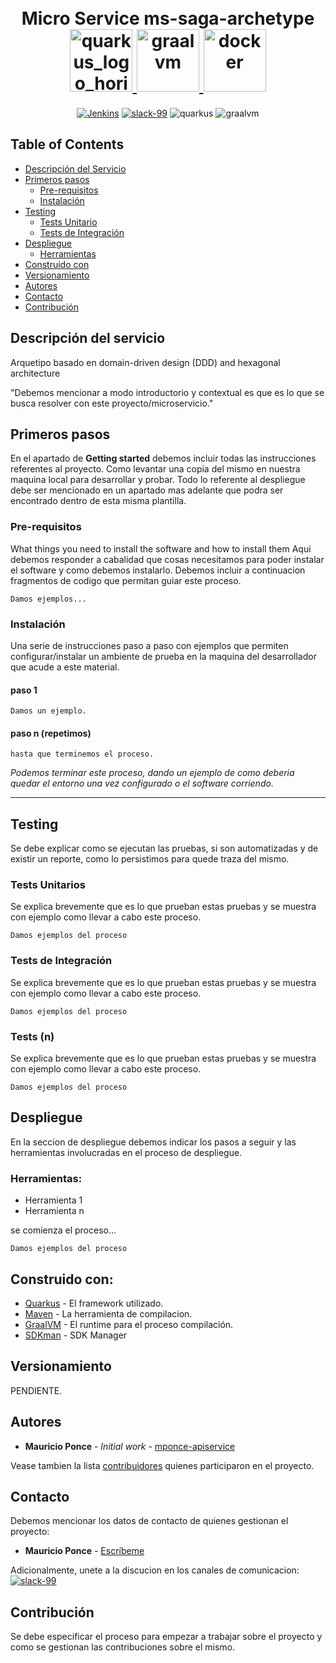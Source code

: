 <h1 align="center">
    <br>
	Micro Service ms-saga-archetype
	<br>
  <a href="https://quarkus.io/"><img src="https://design.jboss.org/quarkus/logo/final/PNG/quarkus_logo_horizontal_rgb_1280px_default.png" alt="quarkus_logo_horizontal_rgb_1280px_default" width="100">
  </a>
  <a href="https://www.graalvm.org/"><img src="https://www.graalvm.org/resources/img/home/logo-coloured.svg" alt="graalvm" width="100">
  </a>
  <a href="https://www.docker.com/"><img src="https://upload.wikimedia.org/wikipedia/commons/thumb/4/4e/Docker_%28container_engine%29_logo.svg/1024px-Docker_%28container_engine%29_logo.svg.png" alt="docker" width="100">
  </a>
</h1>

<p align="center">
	<a href=""><img src="https://img.shields.io/badge/build-check status-green?logo=jenkins&logoColor=white&style=plastic" alt="Jenkins"></a>
  	<a href="https://apiservicechile.slack.com/ssb/redirect?entry_point=get_started"><img src="https://img.shields.io/badge/Slack-Join our channel-purple?logo=slack&style=plastic" alt="slack-99"></a>
  	<a><img src="https://img.shields.io/badge/Quarkus-v1.3.2-blue?logo=quarkus&style=plastic" alt="quarkus"></a>
  	<a><img src="https://img.shields.io/badge/GraalVM-20.3-orange?logo=java&style=plastic" alt="graalvm"></a>
</p>


## Table of Contents
- [Descripción del Servicio](#Descripción-del-servicio)
- [Primeros pasos](#Primeros-pasos)
    - [Pre-requisitos](#Pre-requisitos)
    - [Instalación](#Instalación)
- [Testing](#Testing)
    - [Tests Unitario](#Tests-Unitario)
    - [Tests de Integración](#Tests-de-Integración)
- [Despliegue](#Despliegue)
    - [Herramientas](#Herramientas)
- [Construido con](#Construido-con:)
- [Versionamiento](#Versionamiento)
- [Autores](#Autores)
- [Contacto](#Contacto)
- [Contribución](#Contribución)

## Descripción del servicio

Arquetipo basado en domain-driven design (DDD) and hexagonal architecture

"Debemos mencionar a modo introductorio y contextual es que es lo que se busca resolver con este proyecto/microservicio."

## Primeros pasos

En el apartado de **Getting started** debemos incluir todas las instrucciones referentes al proyecto. Como levantar una copia del mismo en nuestra maquina local para desarrollar y probar. Todo lo referente al despliegue debe ser mencionado en un apartado mas adelante que podra ser encontrado dentro de esta misma plantilla.

### Pre-requisitos

What things you need to install the software and how to install them
Aqui debemos responder a cabalidad que cosas necesitamos para poder instalar el software y como debemos instalarlo. Debemos incluir a continuacion fragmentos de codigo que permitan guiar este proceso.

```
Damos ejemplos...
```

### Instalación

Una serie de instrucciones paso a paso con ejemplos que permiten configurar/instalar un ambiente de prueba en la maquina del desarrollador que acude a este material.

#### paso 1

```
Damos un ejemplo.
```

#### paso n (repetimos)

```
hasta que terminemos el proceso.
```

*Podemos terminar este proceso, dando un ejemplo de como deberia quedar el entorno una vez configurado o el software corriendo.*

---

## Testing

Se debe explicar como se ejecutan las pruebas, si son automatizadas y de existir un reporte, como lo persistimos para quede traza del mismo.


### Tests Unitarios

Se explica brevemente que es lo que prueban estas pruebas y se muestra con ejemplo como llevar a cabo este proceso.

```
Damos ejemplos del proceso
```

### Tests de Integración

Se explica brevemente que es lo que prueban estas pruebas y se muestra con ejemplo como llevar a cabo este proceso.

```
Damos ejemplos del proceso
```

### Tests (n)

Se explica brevemente que es lo que prueban estas pruebas y se muestra con ejemplo como llevar a cabo este proceso.

```
Damos ejemplos del proceso
```

## Despliegue

En la seccion de despliegue debemos indicar los pasos a seguir y las herramientas involucradas en el proceso de despliegue.

### Herramientas:
* Herramienta 1
* Herramienta n


se comienza el proceso...

```
Damos ejemplos del proceso
```

## Construido con:
* [Quarkus](https://github.com/quarkusio/quarkus) - El framework utilizado.
* [Maven](https://maven.apache.org/) - La herramienta de compilacion.
* [GraalVM](https://www.graalvm.org/) - El runtime para el proceso compilación.
* [SDKman](https://sdkman.io/) - SDK Manager

## Versionamiento

PENDIENTE.

## Autores

* **Mauricio Ponce** - *Initial work* - [mponce-apiservice](https://github.com/mponce-apiservice)

Vease tambien la lista [contribuidores](https://github.com/skilledboy/tarjeta-credito) quienes participaron en el proyecto.


## Contacto

Debemos mencionar los datos de contacto de quienes gestionan el proyecto:

* **Mauricio Ponce** - [Escríbeme](mponce@apiservice.cl)

Adicionalmente, unete a la discucion en los canales de comunicacion:   <a href="https://apiservicechile.slack.com/ssb/redirect?entry_point=get_started"><img src="https://img.shields.io/badge/Slack-Join our channel-purple?logo=slack&style=plastic" alt="slack-99"></a>

## Contribución

Se debe especificar el proceso para empezar a trabajar sobre el proyecto y como se gestionan las contribuciones sobre el mismo.


